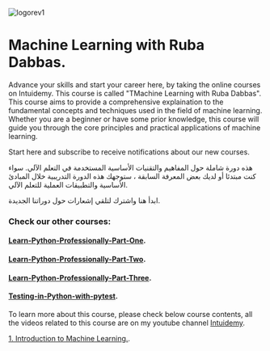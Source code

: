 ![logorev1](https://github.com/user-attachments/assets/a93ad440-a8f9-40d4-b353-fef8d2ad5892)
#  Machine Learning with Ruba Dabbas.

Advance your skills and start your career here, by taking the online courses on Intuidemy. This course is called "TMachine Learning with Ruba Dabbas".
This course aims to provide a comprehensive explaination to the fundamental concepts and techniques used in the field of machine learning. Whether you are a beginner or have some prior knowledge, this course will guide you through the core principles and practical applications of machine learning.

Start here and subscribe to receive notifications about our new courses.

هذه دورة شاملة حول المفاهيم والتقنيات الأساسية المستخدمة في التعلم الآلي. سواء كنت مبتدئا أو لديك بعض المعرفة السابقة ، ستوجهك هذه الدورة التدريبية خلال المبادئ الأساسية والتطبيقات العملية للتعلم الآلي.

ابدأ هنا واشترك لتلقي إشعارات حول دوراتنا الجديدة.

### Check our other courses:
#### [Learn-Python-Professionally-Part-One](https://github.com/rubada/Learn-Python-Professionally-Part-One).
#### [Learn-Python-Professionally-Part-Two](https://github.com/rubada/Learn-Python-Professionally-Part-Two).
#### [Learn-Python-Professionally-Part-Three](https://github.com/rubada/Learn-Python-Professionally-Part-Three).
#### [Testing-in-Python-with-pytest](https://github.com/rubada/Testing-in-Python-with-pytest).

To learn more about this course, please check below course contents, all the videos related to this course are on my youtube channel [Intuidemy](https://www.youtube.com/@Intuidemy/playlists).

[1. Introduction to Machine Learning.](https://www.youtube.com/playlist?list=PLD06In0ejHWYf6qMLpZfJHtuPY046ENao).
